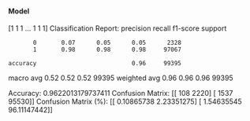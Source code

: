 #### Model
[1 1 1 ... 1 1 1]
Classification Report:
              precision    recall  f1-score   support

           0       0.07      0.05      0.05      2328
           1       0.98      0.98      0.98     97067

    accuracy                           0.96     99395
   macro avg       0.52      0.52      0.52     99395
weighted avg       0.96      0.96      0.96     99395

Accuracy: 0.9622013179737411
Confusion Matrix:
[[  108  2220]
 [ 1537 95530]]
Confusion Matrix (%):
[[ 0.10865738  2.23351275]
 [ 1.54635545 96.11147442]]
